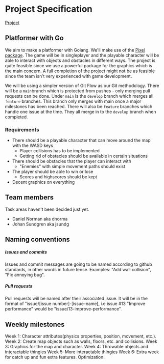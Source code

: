 # Project Specification
[Project](https://github.com/IndaPlus22/dnorma-jsundg-project)

## Platformer with Go
We aim to make a platformer with Golang. We'll make use of the [Pixel package](https://pkg.go.dev/github.com/faiface/pixel). The game will be in singleplayer and the playable character will be able to interact with objects and obstacles in different ways. The project is quite feasible since we use a powerful package for the graphics which is the main concern. A full completion of the project might not be as feasible since the team isn't very experienced with game development.

We will be using a simpler version of Git Flow as our Git methodology. There will be a `main`branch which is protected from pushes - only merging pull requests can be done. Under `main` is the `develop` branch which merges all `feature` branches. This branch only merges with main once a major milestones has been reached. There will also be `feature` branches which handle one issue at the time. They all merge in to the `develop` branch when completed.

### Requirements
* There should be a playable character that can move around the map with the WASD keys
    * Player collisions has to be implemented
    * Getting rid of obstacles should be available in certain situations
* There should be obstacles that the player can interact with
    * "Enemies" with simple movement paths should exist
* The player should be able to win or lose
    * Scores and highscores should be kept
* Decent graphics on everything

## Team members
Task areas haven't been decided just yet.
* Daniel Norman aka dnorma
* Johan Sundgren aka jsundg

## Naming conventions
##### Issues and commits
Issues and commit messages are going to be named according to github standards, in other words in future tense. Examples: "Add wall collision", "Fix annoying bug".

##### Pull requests
Pull requests will be named after their associated issue. It will be in the format of "issue/[issue number]-[issue-name], i.e issue #13 "Improve performance" would be "issue/13-improve-performance".

## Weekly milestones
Week 1:     Character attributes(physics properties, position, movement, etc.).
Week 2:     Create map objects such as walls, floors, etc. and collisions.
Week 3:     Graphics for the map and character.
Week 4:     Throwable objects and interactable thingies
Week 5:     More interactable thingies
Week 6:     Extra week for catch up and fun extra features. Optimization.